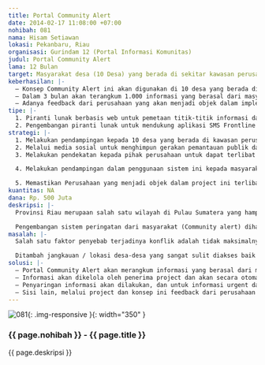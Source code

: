 ```yaml
---
title: Portal Community Alert
date: 2014-02-17 11:08:00 +07:00
nohibah: 081
nama: Hisam Setiawan
lokasi: Pekanbaru, Riau
organisasi: Gurindam 12 (Portal Informasi Komunitas)
judul: Portal Community Alert
lama: 12 Bulan
target: Masyarakat desa (10 Desa) yang berada di sekitar kawasan perusahaan
keberhasilan: |-
  – Konsep Community Alert ini akan digunakan di 10 desa yang berada di sekitar kawasan perusahaan
  – Dalam 3 bulan akan terangkum 1.000 informasi yang berasal dari masyarakat sekitar kawasan perusahaan melalui penggunaan telpon seluler
  – Adanya feedback dari perusahaan yang akan menjadi objek dalam implementasi community alert ini.
tipe: |-
  1. Piranti lunak berbasis web untuk pemetaan titik-titik informasi dari masyarakat sekitar kawasan perusahaan (Usahidi platfrom)
  2. Pengembangan piranti lunak untuk mendukung aplikasi SMS Frontline System
strategi: |-
  1. Melakukan pendampingan kepada 10 desa yang berada di kawasan perusahaan dengan indikator akses transporasti yang sulit dijangkau namun jaringan komunikasi memadai
  2. Melalui media sosial untuk menghimpun gerakan pemantauan publik dan pemerintah dalam menanggapi (respon) perusahaan terjadap informasi yang berasal dari masyarakat
  3. Melakukan pendekatan kepada pihak perusahaan untuk dapat terlibat dalam konsep community alert ini.

  4. Melakukan pendampingan dalam penggunaan sistem ini kepada masyarakat yang berada di sekitar kawasan perusahaan

  5. Memastikan Perusahaan yang menjadi objek dalam project ini terlibat dan melakuka respon atas informasi yang diterima
kuantitas: NA
dana: Rp. 500 Juta
deskripsi: |-
  Provinsi Riau merupaan salah satu wilayah di Pulau Sumatera yang hampir sebagian besar (75%) kawasan / lahan dimiliki oleh perusahaan industri kehuatanan (penghasil bubuk kertas) dan kelapa sawit. Bahkan 2 perusahaan penghasil bubur kertas (pulp & paper) terbesar di Asia berada di Provinsi Riau. Hampir 10 tahun terakhir terlalu banyak konflik terjadi antara perusahaan dengan masyarakat yang berada di sekitar konsesi perusahaan yang mengakibatkan kerugian baik material maupun korban jiwa.

  Pengembangan sistem peringatan dari masyarakat (Community alert) diharapkan dapat menjadi sebuah alternatif solusi dalam mengupayakan meminimalisasi / pencegahan terjadinya konflik sosial antara perusahaan dan masyarakat yang berada di sekitar kawasan perusahaan. Pemangkasan birokrasi maupun administrasi dalam proses penyampaian informasi / keluhan dari masyarakat yang tinggal disekitar kawasan perusahaan melalui perangkat seluler dan mengembangkan (rekayasa) piranti lunak untuk mendukung sistem community alert ini. Tidak hanya sebatas penyampaian keluhan/pengaduan namun konsep ini juga bisa menjadi media informasi antara masyarakat yang tinggal di sekitar kawasan perusahaan dengan para petinggi (pejabat) perusahaan tersebut melalui pesan singkat, surat elektronik dan media sosial.
masalah: |-
  Salah satu faktor penyebab terjadinya konflik adalah tidak maksimalnya pertukaran informasi antara perusahaan dan masyarakat yang berada di sekitar kawasan tersebut. Ditambah begitu panjangnya birokrasi/administrasi yang selalu menjadi alasan bagi perusahaan dalam merespon pengaduan-pengaduan atau keluhan dari masyarakat sekitar kawasan untuk meminimalisasi terjadinya konflik yang akan terjadi.

  Ditambah jangkauan / lokasi desa-desa yang sangat sulit diakses baik menggunakan transportasi darat maupun air serta belum tersebarnya jaringan komunikasi di beberapa desa-desa yang berada di dalam maupun sekitar kawasan perusahaan tersebut. Melalui konsep community alert ini diharapkan dapat menjadi alternatif solusi bagi masyarakat dalam menyamapaikan keluhan/pengaduan.
solusi: |-
  – Portal Community Alert akan merangkum informasi yang berasal dari masyarakat sekitar perusahaan (info pengaduan) yang akan dikirim menggunakan seluler (pesan singkat). Dengan terlebih dahulu melakukan pendampingan tentang konsep dan sistem untuk masyarakat
  – Informasi akan dikelola oleh penerima project dan akan secara otomatis terpublish di dalam website (secara on-line / konsep usahidi) melalui aplikasi sms frontline.
  – Penyaringan informasi akan dilakukan, dan untuk informasi urgent dapat lamgsung diteruskan kepada pihak-pihak yang terkait
  – Sisi lain, melalui project dan konsep ini feedback dari perusahaan yang akan menjadi salah satu objek dalam project ini akan terjadi sehingga terjadi pertukaran informasi terajdi dari kedua sisi.Tidak hanya pengaduan dan masyarakat namun informasi dari perusahaan kepada masyarakat juga bisa dilakukan. Aktivitas ini akan dilakukan dengan melakukan dialog intensif dengan perusahaan yang akan menjadi objek dalam konsep ini.
---
```


![081](/static/img/hibahcms/081.png){: .img-responsive }{: width="350" }

### {{ page.nohibah }} - {{ page.title }}

{{ page.deskripsi }}
